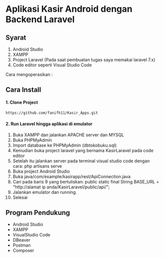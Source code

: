 # Aplikasi Kasir Android dengan Backend Laravel

## Syarat
1. Android Studio
2. XAMPP
3. Project Laravel (Pada saat pembuatan tugas saya memakai laravel 7.x)
4. Code editor seperti Visual Studio Code

Cara mengoperasikan :

## Cara Install
#### 1. Clone Project

```bash
https://github.com/fanifh11/Kasir_Apps.git
```
#### 2. Run Laravel hingga aplikasi di emulator
1. Buka XAMPP dan jalankan APACHE server dan MYSQL
2. Buka PHPMyAdmin
3. Import database ke PHPMyAdmin (dbtokobuku.sql)
4. Kemudian buka project laravel yang bernama KasirLaravel pada code editor 
5. Setelah itu jalankan server pada terminal visual studio code dengan cara: php artisans serve
6. Buka project Android Studio
7. Buka java/com/example/kasirapp/rest/ApiConnection.java
8. Cari pada baris 9 yang bertuliskan: public static final String BASE_URL = "http://alamat ip anda/KasirLaravel/public/api/"; 
9. Jalankan emulator dan running.
10. Selesai



## Program Pendukung
- Android Studio
- XAMPP
- VisualStudio Code
- DBeaver
- Postman 
- Composer
